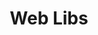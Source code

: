 ---
title: Web Libs
direct_url: http://projects.calebevans.me/web-libs/
categories: fun
short_description: Create and share custom ‘mad libs’
---
